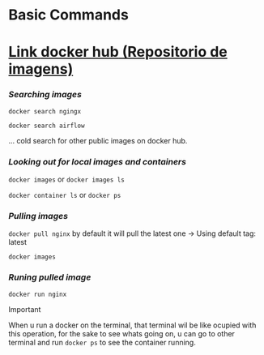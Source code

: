 # Basic Commands

# [Link __docker hub__  (Repositorio de imagens)](https://hub.docker.com)

### *Searching images*

`docker search ngingx`

`docker search airflow`

... cold search for other public images on docker hub.

 ### *Looking out for local images and containers*

`docker images` or `docker images ls`

`docker container ls` or `docker ps`


 ### *Pulling images*

 `docker pull nginx` by default it will pull the latest one -> Using default tag: latest

 `docker images`

 ### *Runing pulled image*

 `docker run nginx`

> [!IMPORTANT]
> When u run a docker on the terminal, that terminal wil be like ocupied with this operation, for the sake to see whats going on, u can go to other terminal and run `docker ps` to see the container running.